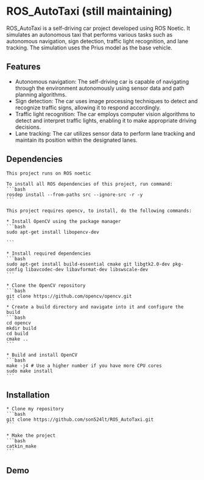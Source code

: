 # ROS_AutoTaxi (still maintaining)

ROS_AutoTaxi is a self-driving car project developed using ROS Noetic. It simulates an autonomous taxi that performs various tasks such as autonomous navigation, sign detection, traffic light recognition, and lane tracking. The simulation uses the Prius model as the base vehicle.

## Features

- Autonomous navigation: The self-driving car is capable of navigating through the environment autonomously using sensor data and path planning algorithms.
- Sign detection: The car uses image processing techniques to detect and recognize traffic signs, allowing it to respond accordingly.
- Traffic light recognition: The car employs computer vision algorithms to detect and interpret traffic lights, enabling it to make appropriate driving decisions.
- Lane tracking: The car utilizes sensor data to perform lane tracking and maintain its position within the designated lanes.

## Dependencies
    This project runs on ROS noetic

    To install all ROS dependencies of this project, run command: 
    ```bash
    rosdep install --from-paths src --ignore-src -r -y
    ```

    This project requires opencv, to install, do the following commands:

    * Install OpenCV using the package manager
    ```bash
    sudo apt-get install libopencv-dev

    ```

    * Install required dependencies
    ```bash
    sudo apt-get install build-essential cmake git libgtk2.0-dev pkg-config libavcodec-dev libavformat-dev libswscale-dev
    ```

    * Clone the OpenCV repository
    ```bash
    git clone https://github.com/opencv/opencv.git
    ```
    * Create a build directory and navigate into it and configure the build
    ```bash
    cd opencv
    mkdir build
    cd build
    cmake ..
    ```

    * Build and install OpenCV
    ```bash
    make -j4 # Use a higher number if you have more CPU cores
    sudo make install
    ```

## Installation
    * Clone my repository
    ```bash
    git clone https://github.com/son524lt/ROS_AutoTaxi.git
    ```

    * Make the project
    ```bash
    catkin_make
    ```
## Demo